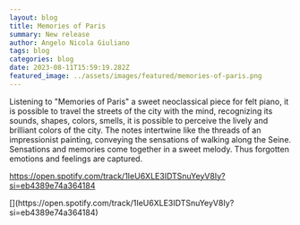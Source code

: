 ```yaml
---
layout: blog
title: Memories of Paris
summary: New release
author: Angelo Nicola Giuliano
tags: blog
categories: blog
date: 2023-08-11T15:59:19.282Z
featured_image: ../assets/images/featured/memories-of-paris.png
---
```

<!--StartFragment-->

Listening to "Memories of Paris" a sweet neoclassical piece for felt piano, it is possible to travel the streets of the city with the mind, recognizing its sounds, shapes, colors, smells, it is possible to perceive the lively and brilliant colors of the city. The notes intertwine like the threads of an impressionist painting, conveying the sensations of walking along the Seine. Sensations and memories come together in a sweet melody. Thus forgotten emotions and feelings are captured.

<https://open.spotify.com/track/1IeU6XLE3IDTSnuYeyV8Iy?si=eb4389e74a364184>



<!--EndFragment-->[](https://open.spotify.com/track/1IeU6XLE3IDTSnuYeyV8Iy?si=eb4389e74a364184)